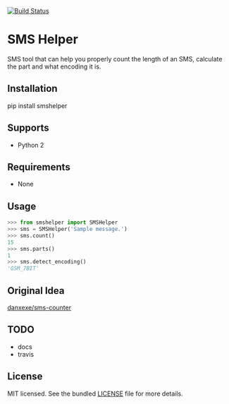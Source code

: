 [![Build Status](https://travis-ci.org/jaygel179/smshelper.svg?branch=master)](https://travis-ci.org/jaygel179/sms-counter)

SMS Helper
==========
SMS tool that can help you properly count the length of an SMS, calculate the part and what encoding it is.


Installation
------------
pip install smshelper


Supports
--------
- Python 2


Requirements
------------
- None


Usage
-----
```python
>>> from smshelper import SMSHelper
>>> sms = SMSHelper('Sample message.')
>>> sms.count()
15
>>> sms.parts()
1
>>> sms.detect_encoding()
'GSM_7BIT'
```


Original Idea
-------------
[danxexe/sms-counter](https://github.com/danxexe/sms-counter)


TODO
----
- docs
- travis


License
-------
MIT licensed. See the bundled [LICENSE](LICENSE) file for more details.
